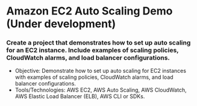 # Amazon EC2 Auto Scaling Demo (Under development)

### Create a project that demonstrates how to set up auto scaling for an EC2 instance. Include examples of scaling policies, CloudWatch alarms, and load balancer configurations.

- Objective: Demonstrate how to set up auto scaling for EC2 instances with examples of scaling policies, CloudWatch alarms, and load balancer configurations.
- Tools/Technologies: AWS EC2, AWS Auto Scaling, AWS CloudWatch, AWS Elastic Load Balancer (ELB), AWS CLI or SDKs.